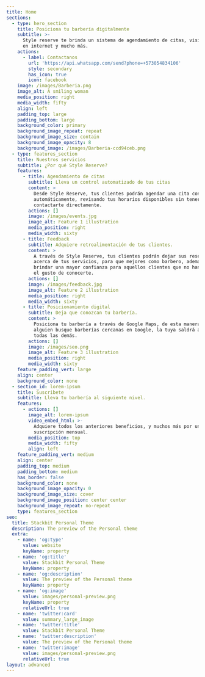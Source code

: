 ```yaml
---
title: Home
sections:
  - type: hero_section
    title: Posiciona tu barbería digitalmente
    subtitle: >-
      Style reserve te brinda un sistema de agendamiento de citas, visibilidad
      en internet y mucho más.
    actions:
      - label: Contactanos
        url: 'https://api.whatsapp.com/send?phone=+573054834106'
        style: secondary
        has_icon: true
        icon: facebook
    image: /images/Barberia.png
    image_alt: A smiling woman
    media_position: right
    media_width: fifty
    align: left
    padding_top: large
    padding_bottom: large
    background_color: primary
    background_image_repeat: repeat
    background_image_size: contain
    background_image_opacity: 8
    background_image: /images/Barberia-ccd94ceb.png
  - type: features_section
    title: Nuestros servicios
    subtitle: ¿Por qué Style Reserve?
    features:
      - title: Agendamiento de citas
        subtitle: Lleva un control automatizado de tus citas
        content: >
          Desde Style Reserve, tus clientes podrán agendar una cita contigo
          automáticamente, revisando tus horarios disponibles sin tener que
          contactarte directamente.
        actions: []
        image: /images/events.jpg
        image_alt: Feature 1 illustration
        media_position: right
        media_width: sixty
      - title: Feedback
        subtitle: Adquiere retroalimentación de tus clientes.
        content: >
          A través de Style Reserve, tus clientes podrán dejar sus reseñas
          acerca de tus servicios, para que mejores como barbero, además de
          brindar una mayor confianza para aquellos clientes que no han tenido
          el gusto de conocerte.
        actions: []
        image: /images/feedback.jpg
        image_alt: Feature 2 illustration
        media_position: right
        media_width: sixty
      - title: Posicionamiento digital
        subtitle: Deja que conozcan tu barbería.
        content: >
          Posiciona tu barbería a través de Google Maps, de esta manera cuando
          alguien busque barberías cercanas en Google, la tuya saldrá antes que
          todas las demás.
        actions: []
        image: /images/seo.png
        image_alt: Feature 3 illustration
        media_position: right
        media_width: sixty
    feature_padding_vert: large
    align: center
    background_color: none
  - section_id: lorem-ipsum
    title: Suscribete
    subtitle: Lleva tu barbería al siguiente nivel.
    features:
      - actions: []
        image_alt: lorem-ipsum
        video_embed_html: >-
          Adquiere todos los anteriores beneficios, y muchos más por una pequeña
          suscripción mensual.
        media_position: top
        media_width: fifty
        align: left
    feature_padding_vert: medium
    align: center
    padding_top: medium
    padding_bottom: medium
    has_border: false
    background_color: none
    background_image_opacity: 0
    background_image_size: cover
    background_image_position: center center
    background_image_repeat: no-repeat
    type: features_section
seo:
  title: Stackbit Personal Theme
  description: The preview of the Personal theme
  extra:
    - name: 'og:type'
      value: website
      keyName: property
    - name: 'og:title'
      value: Stackbit Personal Theme
      keyName: property
    - name: 'og:description'
      value: The preview of the Personal theme
      keyName: property
    - name: 'og:image'
      value: images/personal-preview.png
      keyName: property
      relativeUrl: true
    - name: 'twitter:card'
      value: summary_large_image
    - name: 'twitter:title'
      value: Stackbit Personal Theme
    - name: 'twitter:description'
      value: The preview of the Personal theme
    - name: 'twitter:image'
      value: images/personal-preview.png
      relativeUrl: true
layout: advanced
---
```

